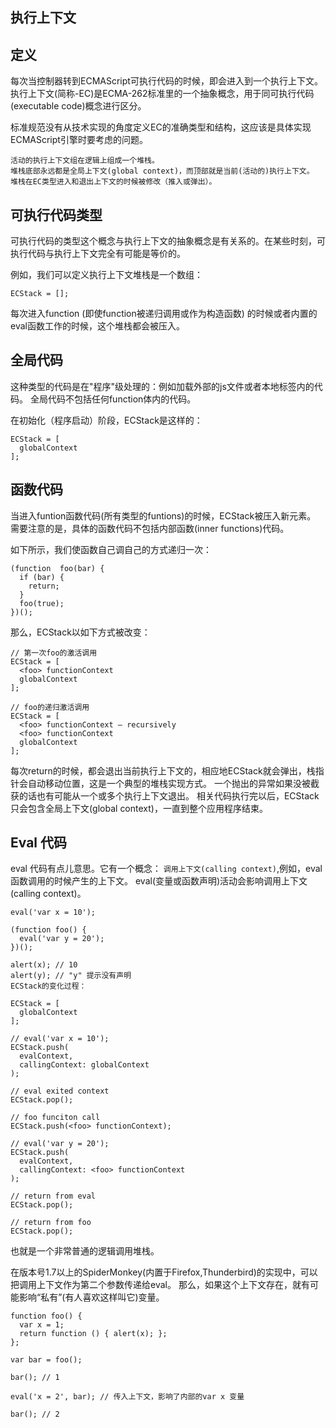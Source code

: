 ## 执行上下文

## 定义
每次当控制器转到ECMAScript可执行代码的时候，即会进入到一个执行上下文。
执行上下文(简称-EC)是ECMA-262标准里的一个抽象概念，用于同可执行代码(executable code)概念进行区分。

标准规范没有从技术实现的角度定义EC的准确类型和结构，这应该是具体实现ECMAScript引擎时要考虑的问题。
```
活动的执行上下文组在逻辑上组成一个堆栈。
堆栈底部永远都是全局上下文(global context)，而顶部就是当前(活动的)执行上下文。
堆栈在EC类型进入和退出上下文的时候被修改（推入或弹出）。
```

## 可执行代码类型
可执行代码的类型这个概念与执行上下文的抽象概念是有关系的。在某些时刻，可执行代码与执行上下文完全有可能是等价的。

例如，我们可以定义执行上下文堆栈是一个数组：
```
ECStack = [];
```
每次进入function (即使function被递归调用或作为构造函数) 的时候或者内置的eval函数工作的时候，这个堆栈都会被压入。

## 全局代码
这种类型的代码是在"程序"级处理的：例如加载外部的js文件或者本地<script></script>标签内的代码。
全局代码不包括任何function体内的代码。

在初始化（程序启动）阶段，ECStack是这样的：
```
ECStack = [
  globalContext
];
```

## 函数代码
当进入funtion函数代码(所有类型的funtions)的时候，ECStack被压入新元素。
需要注意的是，具体的函数代码不包括内部函数(inner functions)代码。

如下所示，我们使函数自己调自己的方式递归一次：
```
(function  foo(bar) {
  if (bar) {
    return;
  }
  foo(true);
})();
```
那么，ECStack以如下方式被改变：

```
// 第一次foo的激活调用
ECStack = [
  <foo> functionContext
  globalContext
];
 
// foo的递归激活调用
ECStack = [
  <foo> functionContext – recursively
  <foo> functionContext
  globalContext
];
```
每次return的时候，都会退出当前执行上下文的，相应地ECStack就会弹出，栈指针会自动移动位置，这是一个典型的堆栈实现方式。
一个抛出的异常如果没被截获的话也有可能从一个或多个执行上下文退出。
相关代码执行完以后，ECStack只会包含全局上下文(global context)，一直到整个应用程序结束。

## Eval 代码
eval 代码有点儿意思。它有一个概念： `调用上下文(calling context)`,例如，eval函数调用的时候产生的上下文。
eval(变量或函数声明)活动会影响调用上下文(calling context)。

```
eval('var x = 10');
 
(function foo() {
  eval('var y = 20');
})();
 
alert(x); // 10
alert(y); // "y" 提示没有声明
ECStack的变化过程：

ECStack = [
  globalContext
];
 
// eval('var x = 10');
ECStack.push(
  evalContext,
  callingContext: globalContext
);
 
// eval exited context
ECStack.pop();
 
// foo funciton call
ECStack.push(<foo> functionContext);
 
// eval('var y = 20');
ECStack.push(
  evalContext,
  callingContext: <foo> functionContext
);
 
// return from eval
ECStack.pop();
 
// return from foo
ECStack.pop();
```
也就是一个非常普通的逻辑调用堆栈。

在版本号1.7以上的SpiderMonkey(内置于Firefox,Thunderbird)的实现中，可以把调用上下文作为第二个参数传递给eval。
那么，如果这个上下文存在，就有可能影响“私有”(有人喜欢这样叫它)变量。
```
function foo() {
  var x = 1;
  return function () { alert(x); };
};
 
var bar = foo();
 
bar(); // 1
 
eval('x = 2', bar); // 传入上下文，影响了内部的var x 变量
 
bar(); // 2
```
